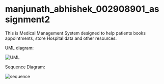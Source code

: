 # manjunath_abhishek_002908901_assignment2

This is Medical Management System designed to help patients books appointments,
store Hospital data and other resources.

UML diagram:



![UML](https://user-images.githubusercontent.com/114261603/198910043-e5796fc8-dbff-4324-870f-5ccbec842bcb.png)


Sequence Diagram:

![sequence](https://user-images.githubusercontent.com/114261603/198910079-d52a1ea1-2c64-4051-9ecf-03bdf827c2c4.png)


